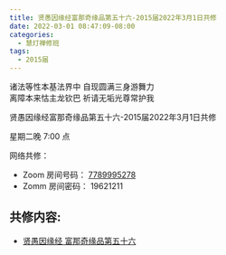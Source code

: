 ```yaml
---
title: 贤愚因缘经富那奇缘品第五十六-2015届2022年3月1日共修
date: 2022-03-01 08:47:09-08:00
categories:
  - 慧灯禅修班
tags:
  - 2015届
---
```



诸法等性本基法界中 自现圆满三身游舞力  
离障本来怙主龙钦巴 祈请无垢光尊常护我

贤愚因缘经富那奇缘品第五十六-2015届2022年3月1日共修

星期二晚 7:00 点

网络共修：

- Zoom 房间号码： [7789995278](https://us02web.zoom.us/j/7789995278?pwd=VjZmbWJFY2k2K0E5RVB2cTNIQmhqUT09)
- Zomm 房间密码： 19621211

## 共修内容:

- [贤愚因缘经 富那奇缘品第五十六](https://bj.cxb123.cc/ref/other/xyj-lzb/#p6040)